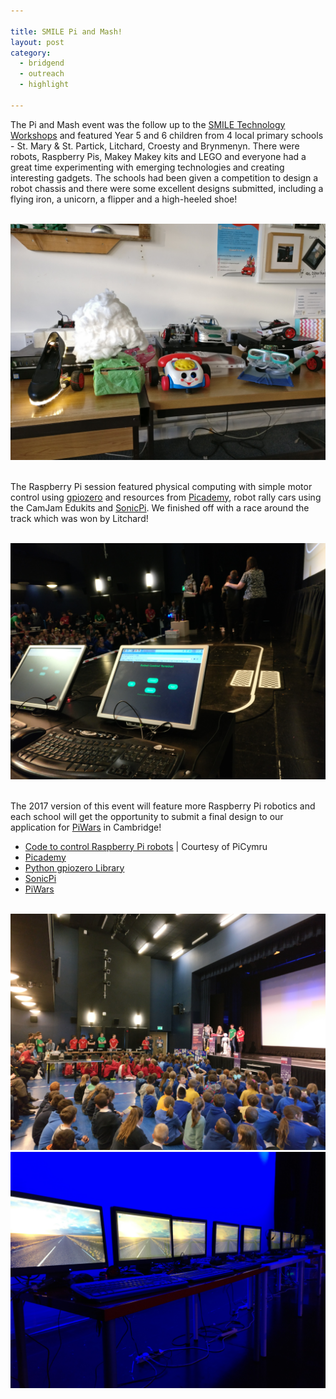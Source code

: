 ```yaml
---

title: SMILE Pi and Mash!
layout: post
category: 
  - bridgend
  - outreach
  - highlight

---
```


The Pi and Mash event was the follow up to the [SMILE Technology Workshops](/SMILE-Technology-Workshops/) and featured Year 5 and 6 children from 4 local primary schools - St. Mary & St. Partick, Litchard, Croesty and Brynmenyn. There were robots, Raspberry Pis, Makey Makey kits and LEGO and everyone had a great time experimenting with emerging technologies and creating interesting gadgets. The schools had been given a competition to design a robot chassis and there were some excellent designs submitted, including a flying iron, a unicorn, a flipper and a high-heeled shoe!

<br/>
<center><img src="/assets/pi-and-mash-robot-designs.jpg" alt="Robot designs for Pi and Mash"/></center>
<br/>

The Raspberry Pi session featured physical computing with simple motor control using <a href="https://gpiozero.readthedocs.io" target="_blank">gpiozero</a> and resources from <a href="https://www.raspberrypi.org/training/picademy/" target="_blank">Picademy</a>, robot rally cars using the CamJam Edukits and <a href="http://sonic-pi.net" target="_blank">SonicPi</a>. We finished off with a race around the track which was won by Litchard! 

<br/>
<center><img src="/assets/pi-and-mash-race.jpg" alt=""/></center>
<br/>

The 2017 version of this event will feature more Raspberry Pi robotics and each school will get the opportunity to submit a final design to our application for <a href="http://piwars.org" target="_blank">PiWars</a> in Cambridge!

<ul>
  <li><a href="https://picymru.com/picymru/webbot" target="_blank">Code to control Raspberry Pi robots</a> | Courtesy of PiCymru</li>
  <li><a href="https://www.raspberrypi.org/training/picademy/" target="_blank">Picademy</a></li>
  <li><a href="https://gpiozero.readthedocs.io" target="_blank">Python gpiozero Library</a></li>
  <li><a href="http://sonic-pi.net" target="_blank">SonicPi</a></li>
  <li><a href="http://piwars.org" target="_blank">PiWars</a></li>
</ul>
<br/>

<center><img src="/assets/pi-and-mash-group.jpg" alt=""/></center>
<center><img src="/assets/pi-and-mash-setup.jpg" alt=""/></center>
